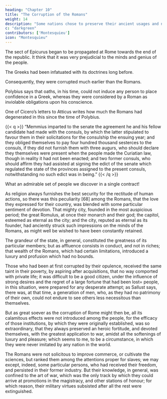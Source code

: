 ```yaml
---
heading: "Chapter 10"
title: "The Corruption of the Romans"
weight: 14
description: "Some nations chose to preserve their ancient usages and not assist Rome"
c: "darkgreen"
contributors: ['Montesquieu']
icon: "Montesquieu"
---
```





The sect of Epicurus began to be propagated at Rome towards the end of the republic. It think that it was very prejudicial to the minds and genius of the people. 

The Greeks had been infatuated with its doctrines long before. 

Consequently, they were corrupted much earlier than the Romans. 

Polybius says that oaths, in his time, could not induce any person to place confidence in a Greek, whereas they were considered by a Roman as inviolable obligations upon his conscience.


One of Cicero’s letters to Atticus writes how much the Romans had degenerated in this since the time of Polybius.

{{< q >}}
“Memmius imparted to the senate the agreement he and his fellow candidate had made with the consuls, by which the latter stipulated to favour them in their solicitations for the consulship the ensuing year; and they obliged themselves to pay four hundred thousand sesterces to the consuls, if they did not furnish them with three augurs, who should declare they themselves were present when the people made the Curiatian law, though in reality it had not been enacted; and two former consuls, who should affirm they had assisted at signing the edict of the senate which regulated the state of the provinces assigned to the present consuls, notwithstanding no such edict was in being.” 
{{< /q >}}

What an admirable set of people we discover in a single contract!

As religion always furnishes the best security for the rectitude of human actions, so there was this peculiarity [68] among the Romans, that the love they expressed for their country, was blended with some particular sentiment of devotion. That mighty city, founded in the most auspicious period; the great Romulus, at once their monarch and their god; the capitol, esteemed as eternal as the city; and the city, reputed as eternal as its founder, had anciently struck such impressions on the minds of the Romans, as might well be wished to have been constantly retained.

The grandeur of the state, in general, constituted the greatness of its particular members; but as affluence consists in conduct, and not in riches; that wealth of the Romans, which had certain limitations, introduced a luxury and profusion which had no bounds. 

Those who had been at first corrupted by their opulence, received the same taint in their poverty, by aspiring after acquisitions, that no way comported with private life; it was difficult to be a good citizen, under the influence of strong desires and the regret of a large fortune that had been lost=  people, in this situation, were prepared for any desperate attempt; as Sallust says, there was, at that time, a generation of men, who, as they had no patrimony of their own, could not endure to see others less necessitous than themselves.

But as great soever as the corruption of Rome might then be, all its calamitous effects were not introduced among the people, for the efficacy of those institutions, by which they were originally established, was so extraordinary, that they always preserved an heroic fortitude, and devoted themselves, with the greatest application to war, amidst all the softenings of luxury and pleasure; which seems to me, to be a circumstance, in which they were never imitated by any nation in the world.

The Romans were not solicitous to improve commerce, or cultivate the sciences, but ranked them among the attentions proper for slaves; we may except, indeed, some particular persons, who had received their freedom, and persisted in their former industry. But their knowledge, in general, was confined to the art of war, which was the only track by which they could arrive at promotions in the magistracy, and other stations of honour; for which reason, their military virtues subsisted after all the rest were extinguished.

